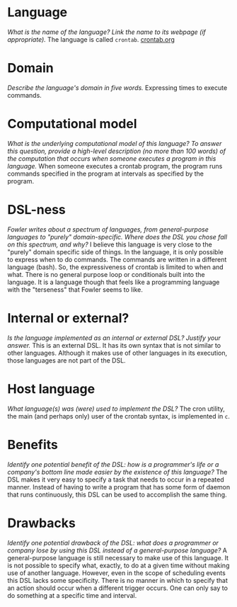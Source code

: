 # Language
_What is the name of the language? Link the name to its webpage 
(if appropriate)._
The language is called `crontab`. [crontab.org](http://crontab.org/)


# Domain
_Describe the language's domain in five words._
Expressing times to execute commands.


# Computational model
_What is the underlying computational model of this language? To answer this 
question, provide a high-level description (no more than 100 words) of the 
computation that occurs when someone executes a program in this language._
When someone executes a crontab program, the program runs commands specified in the program at intervals as specified by the program.


# DSL-ness
_Fowler writes about a spectrum of languages, from general-purpose languages to 
"purely" domain-specific. Where does the DSL you chose fall on this spectrum, 
and why?_ 
I believe this language is very close to the "purely" domain specific side of things.
In the language, it is only possible to express when to do commands. The commands are written in a different language (bash). So, the
expressiveness of crontab is limited to when and what. There is no general purpose loop or conditionals built into the language. 
It is a language though that feels like a programming language with the "terseness" that Fowler seems to like.


# Internal or external?
_Is the language implemented as an internal or external DSL? 
Justify your answer._
This is an external DSL. It has its own syntax that is not similar to other languages.
Although it makes use of other languages in its execution, those languages are not part of the DSL.


# Host language
_What language(s) was (were) used to implement the DSL?_
The cron utility, the main (and perhaps only) user of the crontab syntax, is implemented in `c`.

# Benefits
_Identify one potential benefit of the DSL: how is a programmer's life or a 
company's bottom line made easier by the existence of this language?_
The DSL makes it very easy to specify a task that needs to occur in a repeated manner. Instead of having to write a program
that has some form of daemon that runs continuously, this DSL can be used to accomplish the same thing.


# Drawbacks
_Identify one potential drawback of the DSL: what does a programmer or company 
lose by using this DSL instead of a general-purpose language?_
A general-purpose language is still necessary to make use of this language. It is not
possible to specify what, exactly, to do at a given time without making use of another language.
However, even in the scope of scheduling events this DSL lacks some specificity. There is no
manner in which to specify that an action should occur when a different trigger occurs. One can only 
say to do something at a specific time and interval. 
